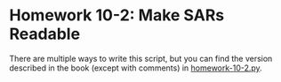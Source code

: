 # Homework 10-2: Make SARs Readable

There are multiple ways to write this script, but you can find the version described in the book (except with comments) in [homework-10-2.py](./homework-10-2.py).
